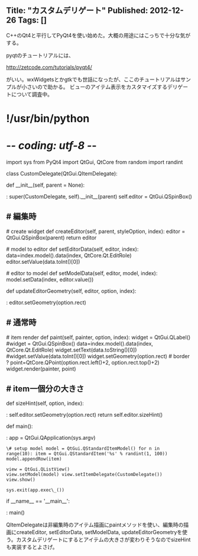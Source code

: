 Title: "カスタムデリゲート"
Published: 2012-12-26
Tags: []
---

C++のQt4と平行してPyQt4を使い始めた。大概の用途にはこっちで十分な気がする。

pyqtのチュートリアルには、

http://zetcode.com/tutorials/pyqt4/

がいい。wxWidgetsとかgtkでも世話になったが、ここのチュートリアルはサンプルが小さいので助かる。
ビューのアイテム表示をカスタマイズするデリゲートについて調査中。
# !/usr/bin/python
# -*- coding: utf-8 -*-

import sys from PyQt4 import QtGui, QtCore from random import randint

class CustomDelegate(QtGui.QItemDelegate):

  def \_\_init\_\_(self, parent = None):
 
  :   super(CustomDelegate, self).\_\_init\_\_(parent) self.editor
      = QtGui.QSpinBox()
 
  \# 編集時
  ---------
 
  \# create widget def createEditor(self, parent, styleOption, index):
  editor = QtGui.QSpinBox(parent) return editor
 
  \# model to editor def setEditorData(self, editor, index):
  data=index.model().data(index, QtCore.Qt.EditRole)
  editor.setValue(data.toInt()\[0\])
 
  \# editor to model def setModelData(self, editor, model, index):
  model.setData(index, editor.value())
 
  def updateEditorGeometry(self, editor, option, index):
 
  :   editor.setGeometry(option.rect)
 
  \# 通常時
  ---------
 
  \# item render def paint(self, painter, option, index): widget =
  QtGui.QLabel() \#widget = QtGui.QSpinBox()
  data=index.model().data(index, QtCore.Qt.EditRole)
  widget.setText(data.toString()\[0\])
  \#widget.setValue(data.toInt()\[0\]) widget.setGeometry(option.rect)
  \# border ? point=QtCore.QPoint(option.rect.left()+2,
  option.rect.top()+2) widget.render(painter, point)
 
  \# item一個分の大きさ
  ---------------------
 
  def sizeHint(self, option, index):
 
  :   self.editor.setGeometry(option.rect)
      return self.editor.sizeHint()
 
def main():

:   app = QtGui.QApplication(sys.argv)

    \# setup model model = QtGui.QStandardItemModel() for n in
    range(10): item = QtGui.QStandardItem('%s' % randint(1, 100))
    model.appendRow(item)

    view = QtGui.QListView()
    view.setModel(model) view.setItemDelegate(CustomDelegate())
    view.show()

    sys.exit(app.exec\_())

if \_\_name\_\_ == '\_\_main\_\_':

:   main()


QItemDelegateは非編集時のアイテム描画にpaintメソッドを使い、編集時の描画にcreateEditor,
setEditorData, setModelData,
updateEditorGeometryを使う。カスタムデリゲートにするとアイテムの大きさが変わりそうなのでsizeHintも実装するとよさげ。
